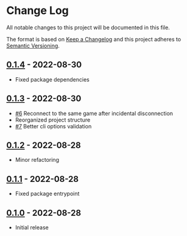 # Change Log

All notable changes to this project will be documented in this file.

The format is based on [Keep a Changelog](http://keepachangelog.com/)
and this project adheres to [Semantic Versioning](http://semver.org/).

## [0.1.4] - 2022-08-30

- Fixed package dependencies

## [0.1.3] - 2022-08-30

- [#6] Reconnect to the same game after incidental disconnection
- Reorganized project structure
- [#7] Better cli options validation

## [0.1.2] - 2022-08-28

- Minor refactoring

## [0.1.1] - 2022-08-28

- Fixed package entrypoint

## [0.1.0] - 2022-08-28

- Initial release

[#6]: https://github.com/vyalovvldmr/onx/issues/6
[#7]: https://github.com/vyalovvldmr/onx/issues/7
[0.1.4]: https://github.com/vyalovvldmr/onx/compare/v0.1.3...v0.1.4
[0.1.3]: https://github.com/vyalovvldmr/onx/compare/v0.1.2...v0.1.3
[0.1.2]: https://github.com/vyalovvldmr/onx/compare/v0.1.1...v0.1.2
[0.1.1]: https://github.com/vyalovvldmr/onx/compare/v0.1.0...v0.1.1
[0.1.0]: https://github.com/vyalovvldmr/onx/releases/tag/v0.1.0
